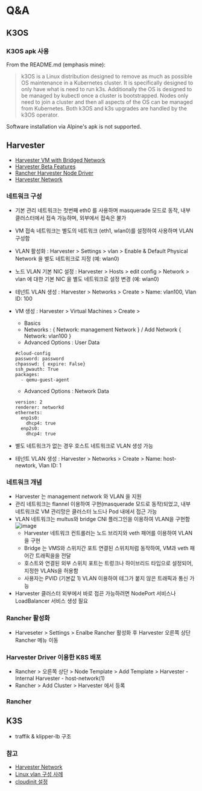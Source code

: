 # Q&A

## K3OS
### K3OS apk 사용
From the README.md (emphasis mine):

> k3OS is a Linux distribution designed to remove as much as possible OS maintenance in a Kubernetes cluster. 
> It is specifically designed to only have what is need to run k3s. Additionally the OS is designed to be managed by kubectl once a cluster is bootstrapped. 
> Nodes only need to join a cluster and then all aspects of the OS can be managed from Kubernetes. Both k3OS and k3s upgrades are handled by the k3OS operator.

Software installation via Alpine's apk is not supported.

## Harvester
- [Harvester VM with Bridged Network](https://www.belgai.de/blog/harvester/harvester_bridge_network/)
- [Harvester Beta Features](https://community.suse.com/posts/announcing-harvester-beta-availability)
- [Rancher Harvester Node Driver](https://docs.harvesterhci.io/v0.2/rancher/node-driver/)
- [Harvester Network](https://docs.harvesterhci.io/v0.2/harvester-network/)

### 네트워크 구성
- 기본 관리 네트워크는 첫번째 eth0 를 사용하며 masquerade 모드로 동작, 내부 클러스터에서 접속 가능하며, 외부에서 접속은 불가
- VM 접속 네트워크는 별도의 네트워크 (eth1, wlan0)를 설정하여 사용하며 VLAN 구성함
- VLAN 활성화 : Harvester > Settings > vlan > Enable & Default Physical Network 을 별도 네트워크로 지정  (예: wlan0)
- 노드 VLAN 기본 NIC 설정 : Harvester > Hosts >  edit config > Network > vlan 에 대한 기본 NIC 을 별도 네트워크로 설정 변경 (예: wlan0)
- 테넌트 VLAN 생성 :  Harvester > Networks > Create > Name: vlan100, Vlan ID: 100
- VM 생성 : Harvester > Virtual Machines > Create > 
  - Basics 
  - Networks : { Network: management Network } /  Add Network { Network: vlan100 } 
  - Advanced Options : User Data
  ```
  #cloud-config
  password: password
  chpasswd: { expire: False}
  ssh_pwauth: True
  packages:
    - qemu-guest-agent
  ```
  - Advanced Options : Network Data
  ```
  version: 2
  renderer: networkd
  ethernets:
    enp1s0:
      dhcp4: true
    enp2s0:
      dhcp4: true
  ```

- 별도 네트워크가 없는 경우 호스트 네트워크로 VLAN 생성 가능
- 테넌트 VLAN 생성 :  Harvester > Networks > Create > Name: host-newtork, Vlan ID: 1


### 네트워크 개념
- Harvester 는 management network 와 VLAN 을 지원
- 관리 네트워크는 flannel 이용하여 구현(masquerade 모드로 동작)되었고, 내부 네트워크로 VM 관리망은 클러스터 노드나 Pod 내에서 접근 가능
- VLAN 네트워크는 multus와 bridge CNI 플러그인을 이용하여 VLAN을 구현함
![image](https://user-images.githubusercontent.com/11453229/124059827-b732a100-da66-11eb-9f0c-36f216c1451f.png)
  - Harvester 네트워크 컨트롤러는 노드 브리지와 veth 패어를 이용하여 VLAN을 구현
  - Bridge 는 VMS와 스위치간 포트 연결된 스위치처럼 동작하여, VM과 veth 패어간 트래픽을을 전달 
  - 호스트와 연결된 외부 스위치 포트는 트렁크나 하이브리드 타입으로 설정되어, 지정한 VLANs을 허용함
  - 사용자는 PVID (기본값 1) VLAN 이용하여 테그가 붙지 않은 트래픽과 통신 가능   
- Harvester 클러스터 외부에서 바로 접끈 가능하려면 NodePort 서비스나 LoadBalancer 서비스 생성 필요


### Rancher 활성화 
- Harveseter > Settings > Enalbe Rancher 활성화 후 Harvester 오른쪽 상단 Rancher 메뉴 이동
### Harvester Driver 이용한 K8S 배포
- Rancher > 오른쪽 상단 > Node Template > Add Template > Harvester -  Internal Harvester - host-network(1)
- Rancher > Add Cluster > Harvester 에서 등록

### Rancher 
## K3S
- traffik & klipper-lb 구조

### 참고
- [Harvester Network](https://docs.harvesterhci.io/v0.2/harvester-network/)
- [Linux vlan 구성 사례](https://onecellboy.tistory.com/278)
- [cloudinit 설정](https://cloudinit.readthedocs.io/en/latest/topics/network-config-format-v1.html)

